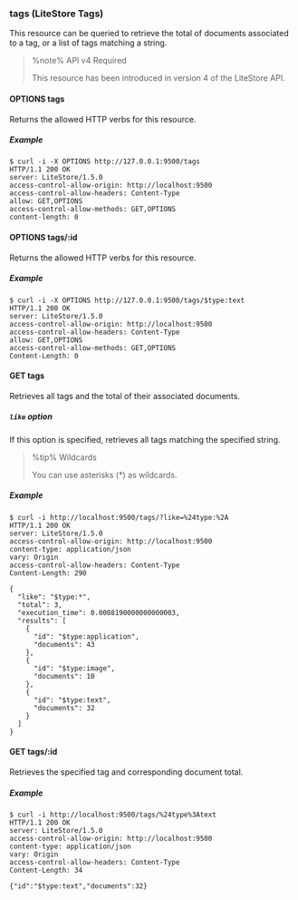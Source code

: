 ### tags (LiteStore Tags)

This resource can be queried to retrieve the total of documents associated to a tag, or a list of tags matching a string.

> %note%
> API v4 Required
> 
> This resource has been introduced in version 4 of the LiteStore API.

#### OPTIONS tags

Returns the allowed HTTP verbs for this resource.

##### Example

```
$ curl -i -X OPTIONS http://127.0.0.1:9500/tags
HTTP/1.1 200 OK
server: LiteStore/1.5.0
access-control-allow-origin: http://localhost:9500
access-control-allow-headers: Content-Type
allow: GET,OPTIONS
access-control-allow-methods: GET,OPTIONS
content-length: 0
```

#### OPTIONS tags/:id

Returns the allowed HTTP verbs for this resource.

##### Example

```
$ curl -i -X OPTIONS http://127.0.0.1:9500/tags/$type:text
HTTP/1.1 200 OK
server: LiteStore/1.5.0
access-control-allow-origin: http://localhost:9500
access-control-allow-headers: Content-Type
allow: GET,OPTIONS
access-control-allow-methods: GET,OPTIONS
Content-Length: 0
```

#### GET tags

Retrieves all tags and the total of their associated documents.

##### `like` option

If this option is specified, retrieves all tags matching the specified string. 

> %tip%
> Wildcards
>
> You can use asterisks (\*) as wildcards.

##### Example

```
$ curl -i http://localhost:9500/tags/?like=%24type:%2A
HTTP/1.1 200 OK
server: LiteStore/1.5.0
access-control-allow-origin: http://localhost:9500
content-type: application/json
vary: Origin
access-control-allow-headers: Content-Type
Content-Length: 290

{
  "like": "$type:*",
  "total": 3,
  "execution_time": 0.0008190000000000003,
  "results": [
    {
      "id": "$type:application",
      "documents": 43
    },
    {
      "id": "$type:image",
      "documents": 10
    },
    {
      "id": "$type:text",
      "documents": 32
    }
  ]
}
```

#### GET tags/:id

Retrieves the specified tag and corresponding document total.

##### Example

```
$ curl -i http://localhost:9500/tags/%24type%3Atext
HTTP/1.1 200 OK
server: LiteStore/1.5.0
access-control-allow-origin: http://localhost:9500
content-type: application/json
vary: Origin
access-control-allow-headers: Content-Type
Content-Length: 34

{"id":"$type:text","documents":32}
```
